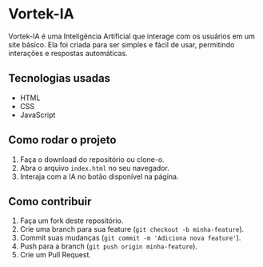 # Vortek-IA

Vortek-IA é uma Inteligência Artificial que interage com os usuários em um site básico. Ela foi criada para ser simples e fácil de usar, permitindo interações e respostas automáticas.

## Tecnologias usadas
- HTML
- CSS
- JavaScript

## Como rodar o projeto
1. Faça o download do repositório ou clone-o.
2. Abra o arquivo `index.html` no seu navegador.
3. Interaja com a IA no botão disponível na página.

## Como contribuir
1. Faça um fork deste repositório.
2. Crie uma branch para sua feature (`git checkout -b minha-feature`).
3. Commit suas mudanças (`git commit -m 'Adiciona nova feature'`).
4. Push para a branch (`git push origin minha-feature`).
5. Crie um Pull Request.
